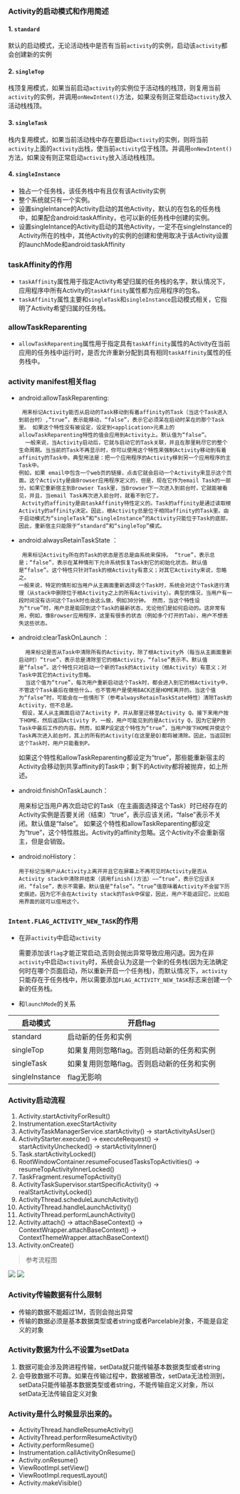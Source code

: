 ### Activity的启动模式和作用简述
#### 1. `standard`

默认的启动模式，无论活动栈中是否有当前`activity`的实例，启动该`activity`都会创建新的实例
#### 2. `singleTop`
栈顶复用模式，如果当前启动`activity`的实例位于活动栈的栈顶，则复用当前`activity`的实例，并调用`onNewIntent()`方法，如果没有则正常启动`activity`放入活动栈栈顶。
#### 3. `singleTask`
栈内复用模式，如果当前活动栈中存在要启动`activity`的实例，则将当前`activity`上面的`activity`出栈，使当前`activity`位于栈顶。并调用`onNewIntent()`方法，如果没有则正常启动`activity`放入活动栈栈顶。
#### 4. `singleInstance`
- 独占一个任务栈，该任务栈中有且仅有该Activity实例
- 整个系统就只有一个实例。
- 设置singleIntance的Activity启动的其他Activity，默认的在包名的任务栈中，如果配合android:taskAffinity，也可以新的任务栈中创建的实例。
- 设置singleIntance的Activity启动的其他Activity，一定不在singleInstance的Activity所在的栈中，其他Activity的实例的创建和使用取决于该Activity设置的launchMode和android:taskAffinity

### taskAffinity的作用
- `taskAffinity`属性用于指定Activity希望归属的任务栈的名字，默认情况下，应用程序中所有Activity的`taskAffinity`属性都为应用程序的包名。
- `taskAffinity`属性主要和`singleTask`和`singleInstance`启动模式相关，它指明了Activity希望归属的任务栈。

### allowTaskReparenting
- `allowTaskReparenting`属性用于指定具有`taskAffinity`属性的Activity在当前应用的任务栈中运行时，是否允许重新分配到具有相同`taskAffinity`属性的任务栈中。

### activity manifest相关flag
- android:allowTaskReparenting:

       用来标记Activity能否从启动的Task移动到有着affinity的Task（当这个Task进入到前台时）,“true”，表示能移动，“false”，表示它必须呆在启动时呆在的那个Task里。 如果这个特性没有被设定，设定到<application>元素上的allowTaskReparenting特性的值会应用到Activity上。默认值为“false”。
        一般来说，当Activity启动后，它就与启动它的Task关联，并且在那里耗尽它的整个生命周期。当当前的Task不再显示时，你可以使用这个特性来强制Activity移动到有着affinity的Task中。典型用法是：把一个应用程序的Activity移到另一个应用程序的主Task中。 
      例如，如果 email中包含一个web页的链接，点击它就会启动一个Activity来显示这个页面。这个Activity是由Browser应用程序定义的，但是，现在它作为email Task的一部分。如果它重新宿主到Browser Task里，当Browser下一次进入到前台时，它就能被看见，并且，当email Task再次进入前台时，就看不到它了。 
       Actvity的affinity是由taskAffinity特性定义的。Task的affinity是通过读取根Activity的affinity决定。因此，根Activity总是位于相同affinity的Task里。由于启动模式为“singleTask”和“singleInstance”的Activity只能位于Task的底部，因此，重新宿主只能限于“standard”和“singleTop”模式。 

- android:alwaysRetainTaskState ：

       用来标记Activity所在的Task的状态是否总是由系统来保持。 “true”，表示总是；“false”，表示在某种情形下允许系统恢复Task到它的初始化状态。默认值是“false”。这个特性只针对Task的根Activity有意义；对其它Activity来说，忽略之。 
      一般来说，特定的情形如当用户从主画面重新选择这个Task时，系统会对这个Task进行清理（从stack中删除位于根Activity之上的所有Activivity）。典型的情况，当用户有一段时间没有访问这个Task时也会这么做，例如30分钟。 然而，当这个特性设为“true”时，用户总是能回到这个Task的最新状态，无论他们是如何启动的。这非常有用，例如，像Browser应用程序，这里有很多的状态（例如多个打开的Tab），用户不想丢失这些状态。

 
- android:clearTaskOnLaunch ：

        用来标记是否从Task中清除所有的Activity，除了根Activity外（每当从主画面重新启动时）“true”，表示总是清除至它的根Activity，“false”表示不。默认值是“false”。这个特性只对启动一个新的Task的Activity（根Activity）有意义；对Task中其它的Activity忽略。 
        当这个值为“true”，每次用户重新启动这个Task时，都会进入到它的根Activity中，不管这个Task最后在做些什么，也不管用户是使用BACK还是HOME离开的。当这个值为“false”时，可能会在一些情形下（参考alwaysRetainTaskState特性）清除Task的Activity，但不总是。 
       假设，某人从主画面启动了Activity P，并从那里迁移至Activity Q。接下来用户按下HOME，然后返回Activity P。一般，用户可能见到的是Activity Q，因为它是P的Task中最后工作的内容。然而，如果P设定这个特性为“true”，当用户按下HOME并使这个Task再次进入前台时，其上的所有的Activity(在这里是Q)都将被清除。因此，当返回到这个Task时，用户只能看到P。 
     如果这个特性和allowTaskReparenting都设定为“true”，那些能重新宿主的Activity会移动到共享affinity的Task中；剩下的Activity都将被抛弃，如上所述。

- android:finishOnTaskLaunch： 

     用来标记当用户再次启动它的Task（在主画面选择这个Task）时已经存在的Activity实例是否要关闭（结束）“true”，表示应该关闭，“false”表示不关闭。默认值是“false”。 如果这个特性和allowTaskReparenting都设定为“true”，这个特性胜出。Activity的affinity忽略。这个Activity不会重新宿主，但是会销毁。 

- android:noHistory： 

      用于标记当用户从Activity上离开并且它在屏幕上不再可见时Activity是否从Activity stack中清除并结束（调用finish()方法）——“true”，表示它应该关闭，“false”，表示不需要。默认值是“false”。“true”值意味着Activity不会留下历史痕迹。因为它不会在Activity stack的Task中保留，因此，用户不能返回它。比如启用界面的就可以借用这个。

### `Intent.FLAG_ACTIVITY_NEW_TASK`的作用

- 在非`activity`中启动`activity`

     需要添加该`flag`才能正常启动,否则会抛出异常导致应用闪退。因为在非`activity`中启动`activity`时，系统会认为这是一个新的任务栈(因为无法确定何时在哪个页面启动，所以重新开启一个任务栈)，而默认情况下，`activity`只能存在于任务栈中，所以需要添加`FLAG_ACTIVITY_NEW_TASK`标志来创建一个新的任务栈。

- 和`launchMode`的关系

|**启动模式** | **开启flag**|
| ---------------------- | ------------------------- |
|standard|启动新的任务和实例|
|singleTop|如果复用则忽略flag。否则启动新的任务和实例|
|singleTask|如果复用则忽略flag。否则启动新的任务和实例|
|singleInstance|flag无影响|

### Activity启动流程

1. Activity.startActivityForResult()
2. Instrumentation.execStartActivity
3. ActivityTaskManagerService.startActivity() -> startActivityAsUser()
4. ActivityStarter.execute() -> executeRequest() -> startActivityUnchecked() -> startActivityInner()
5. Task.startActivityLocked()
6. RootWindowContainer.resumeFocusedTasksTopActivities() -> resumeTopActivityInnerLocked()
7. TaskFragment.resumeTopActivity()
8. ActivityTaskSupervisor.startSpecificActivity() -> realStartActivityLocked()
9. ActivityThread.scheduleLaunchActivity()
10. ActivityThread.handleLaunchActivity()
11. ActivityThread.performLaunchActivity()
12. Activity.attach() -> attachBaseContext() -> ContextWrapper.attachBaseContext() -> ContextThemeWrapper.attachBaseContext()
13. Activity.onCreate()

> 参考流程图
<img src="https://img-blog.csdnimg.cn/375fec304aee4af1ba6a8a69f2be68be.png#pic_center">
<img src="https://img-blog.csdnimg.cn/b49c570a2a6144e6868538b05c0940d1.png#pic_center">

### Activity传输数据有什么限制

- 传输的数据不能超过1M，否则会抛出异常
- 传输的数据必须是基本数据类型或者string或者Parcelable对象，不能是自定义的对象

### Activity数据为什么不设置为setData

1. 数据可能会涉及跨进程传输，setData就只能传输基本数据类型或者string
2. 会导致数据不可靠。如果在传输过程中，数据被篡改，setData无法检测到，setData只能传输基本数据类型或者string，不能传输自定义对象，所以setData无法传输自定义对象


### Activity是什么时候显示出来的。

- ActivityThread.handleResumeActivity()
- ActivityThread.performResumeActivity()
- Activity.performResume()
- Instrumentation.callActivityOnResume()
- Activity.onResume()
- ViewRootImpl.setView()
- ViewRootImpl.requestLayout()
- Activity.makeVisible()